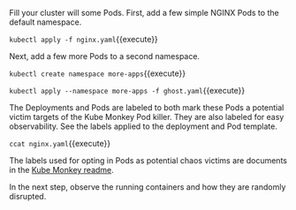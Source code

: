 Fill your cluster will some Pods. First, add a few simple NGINX Pods to the default namespace.

`kubectl apply -f nginx.yaml`{{execute}}

Next, add a few more Pods to a second namespace.

`kubectl create namespace more-apps`{{execute}}

`kubectl apply --namespace more-apps -f ghost.yaml`{{execute}}

The Deployments and Pods are labeled to both mark these Pods a potential victim targets of the Kube Monkey Pod killer. They are also labeled for easy observability. See the labels applied to the deployment and Pod template.

`ccat nginx.yaml`{{execute}}

The labels used for opting in Pods as potential chaos victims are documents in the [Kube Monkey readme](https://github.com/asobti/kube-monkey#opting-in-to-chaos).

In the next step, observe the running containers and how they are randomly disrupted.

